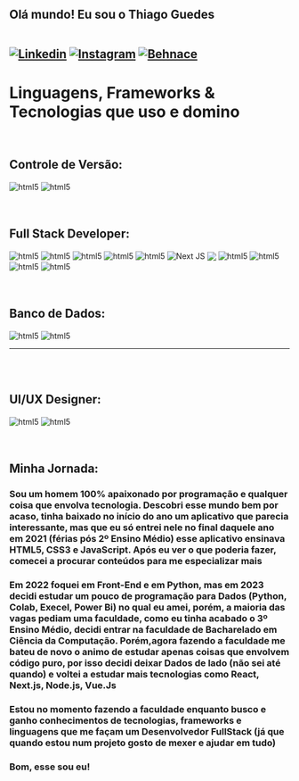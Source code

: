 <h2>Olá mundo! Eu sou o Thiago Guedes
<br><br>
    
[![Linkedin](https://img.shields.io/badge/LinkedIn-0077B5?style=for-the-badge&logo=linkedin&logoColor=white)](https://www.linkedin.com/in/thiago-guedes-01b434263/)
[![Instagram](https://img.shields.io/badge/Instagram-E4405F?style=for-the-badge&logo=instagram&logoColor=white)](https://www.instagram.com/thiagoguedes_2112/)
[![Behnace](https://img.shields.io/badge/-Behance-blue?style=for-the-badge&logo=behance&logoColor=white)](https://www.behance.net/thiagoguedes10)



# Linguagens, Frameworks & Tecnologias que uso e domino
<br>

## Controle de Versão:
<div style="display: inline_block">
    <!-- peguei no site https://dev.to/envoy_/150-badges-for-github-pnk#skills -->
    <img align="center" alt="html5" src="https://img.shields.io/badge/GIT-E44C30?style=for-the-badge&logo=git&logoColor=white">
    <img align="center" alt="html5" src="https://img.shields.io/badge/GitHub-100000?style=for-the-badge&logo=github&logoColor=white">
</div>
<br><br>

## Full Stack Developer:
<div style="display: inline_block">
    <!-- peguei no site https://dev.to/envoy_/150-badges-for-github-pnk#skills -->
    <img align="center" alt="html5" src="https://img.shields.io/badge/HTML5-E34F26?style=for-the-badge&logo=html5&logoColor=white">
    <img align="center" alt="html5" src="https://img.shields.io/badge/CSS3-1572B6?style=for-the-badge&logo=css3&logoColor=white">
    <img align="center" alt="html5" src="https://img.shields.io/badge/JavaScript-F7DF1E?style=for-the-badge&logo=javascript&logoColor=black">
    <img align="center" alt="html5" src="https://img.shields.io/badge/Node.js-43853D?style=for-the-badge&logo=node.js&logoColor=white">
    <img align="center" alt="html5" src="https://img.shields.io/badge/React-20232A?style=for-the-badge&logo=react&logoColor=61DAFB">
    <img align="center" src="https://img.shields.io/badge/Next-black?style=for-the-badge&logo=next.js&logoColor=white" alt="Next JS">
    <img align="center" src="https://img.shields.io/badge/vuejs-%2335495e.svg?style=for-the-badge&logo=vuedotjs&logoColor=%234FC08D">
    <img align="center" alt="html5" src="https://img.shields.io/badge/Python-3776AB?style=for-the-badge&logo=python&logoColor=white">
    <img align="center" alt="html5" src="https://img.shields.io/badge/Django-092E20?style=for-the-badge&logo=django&logoColor=white">
    <img align="center" alt="html5" src="https://img.shields.io/badge/Flask-000000?style=for-the-badge&logo=flask&logoColor=white">
    <img align="center" alt="html5" src="https://img.shields.io/badge/vercel-%23000000.svg?style=for-the-badge&logo=vercel&logoColor=white">
</div>
<br><br>

## Banco de Dados:
<div style="display: inline_block">
    <img align="center" alt="html5" src="https://img.shields.io/badge/MySQL-00000F?style=for-the-badge&logo=mysql&logoColor=white">
    <img align="center" alt="html5" src="https://img.shields.io/badge/MongoDB-4EA94B?style=for-the-badge&logo=mongodb&logoColor=white">
    <hr>
</div>
<br><br>

## UI/UX Designer:
<div style="display: inline_block">
    <img align="center" alt="html5" src="https://img.shields.io/badge/Figma-F24E1E?style=for-the-badge&logo=figma&logoColor=white">
    <img align="center" alt="html5" src="https://img.shields.io/badge/Notion-000000?style=for-the-badge&logo=notion&logoColor=white">
</div>  
<br><br>


## Minha Jornada:
### Sou um homem 100% apaixonado por programação e qualquer coisa que envolva tecnologia. Descobri esse mundo bem por acaso, tinha baixado no início do ano um aplicativo que parecia interessante, mas que eu só entrei nele no final daquele ano em 2021 (férias pós 2º Ensino Médio) esse aplicativo ensinava HTML5, CSS3 e JavaScript. Após eu ver o que poderia fazer, comecei a procurar conteúdos para me especializar mais
### Em 2022 foquei em Front-End e em Python, mas em 2023 decidi estudar um pouco de programação para Dados (Python, Colab, Execel, Power Bi) no qual eu amei, porém, a maioria das vagas pediam uma faculdade, como eu tinha acabado o 3º Ensino Médio, decidi entrar na faculdade de Bacharelado em Ciência da Computação. Porém,agora fazendo a faculdade me bateu de novo o animo de estudar apenas coisas que envolvem código puro, por isso decidi deixar Dados de lado (não sei até quando) e voltei a estudar mais tecnologias como React, Next.js, Node.js, Vue.Js
### Estou no momento fazendo a faculdade enquanto busco e ganho conhecimentos de tecnologias, frameworks e linguagens que me façam um Desenvolvedor FullStack (já que quando estou num projeto gosto de mexer e ajudar em tudo)
### Bom, esse sou eu!
